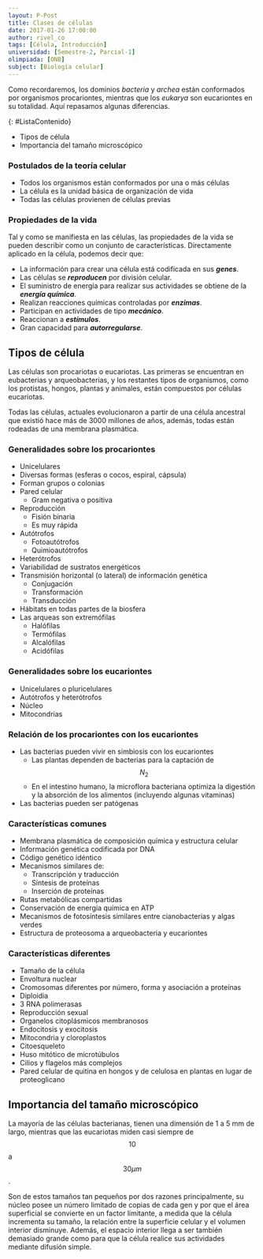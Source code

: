 ```yaml
---
layout: P-Post
title: Clases de células
date: 2017-01-26 17:00:00
author: rivel_co
tags: [Célula, Introducción]
universidad: [Semestre-2, Parcial-1]
olimpiada: [ONB]
subject: [Biología celular]
---
```


Como recordaremos, los dominios *bacteria* y *archea* están conformados por organismos procariontes, mientras que los *eukarya* son eucariontes en su totalidad. Aquí repasamos algunas diferencias.

{: #ListaContenido}
- Tipos de célula
- Importancia del tamaño microscópico

### Postulados de la teoría celular

- Todos los organismos están conformados por una o más células
- La célula es la unidad básica de organización de vida
- Todas las células provienen de células previas

### Propiedades de la vida

Tal y como se manifiesta en las células, las propiedades de la vida se pueden describir como un conjunto de características. Directamente aplicado en la célula, podemos decir que:

- La información para crear una célula está codificada en sus ***genes***.
- Las células se ***reproducen*** por división celular.
- El suministro de energía para realizar sus actividades se obtiene de la ***energía química***.
- Realizan reacciones químicas controladas por ***enzimas***.
- Participan en actividades de tipo ***mecánico***.
- Reaccionan a ***estímulos***.
- Gran capacidad para ***autorregularse***.

## Tipos de célula

Las células son procariotas o eucariotas. Las primeras se encuentran en eubacterias y arqueobacterias, y los restantes tipos de organismos, como los protistas, hongos, plantas y animales, están compuestos por células eucariotas.

Todas las células, actuales evolucionaron a partir de una célula ancestral que existió hace más de 3000 millones de años, además, todas están rodeadas de una membrana plasmática.

### Generalidades sobre los procariontes

- Unicelulares
- Diversas formas (esferas o cocos, espiral, cápsula)
- Forman grupos o colonias
- Pared celular
    + Gram negativa o positiva
- Reproducción
    + Fisión binaria
    + Es muy rápida
- Autótrofos
    + Fotoautótrofos
    + Quimioautótrofos
- Heterótrofos
- Variabilidad de sustratos energéticos
- Transmisión horizontal (o lateral) de información genética
    + Conjugación
    + Transformación
    + Transducción
- Hábitats en todas partes de la biosfera
- Las arqueas son extremófilas
    + Halófilas
    + Termófilas
    + Alcalófilas
    + Acidófilas

### Generalidades sobre los eucariontes

- Unicelulares o pluricelulares
- Autótrofos y heterótrofos
- Núcleo
- Mitocondrias

### Relación de los procariontes con los eucariontes

- Las bacterias pueden vivir en simbiosis con los eucariontes
    + Las plantas dependen de bacterias para la captación de $$ N_2 $$
    + En el intestino humano, la microflora bacteriana optimiza la digestión y la absorción de los alimentos (incluyendo algunas vitaminas)
- Las bacterias pueden ser patógenas

### Características comunes

- Membrana plasmática de composición química y estructura celular
- Información genética codificada por DNA
- Código genético idéntico
- Mecanismos similares de:
    + Transcripción y traducción
    + Síntesis de proteínas
    + Inserción de proteínas
- Rutas metabólicas compartidas
- Conservación de energía química en ATP
- Mecanismos de fotosíntesis similares entre cianobacterias y algas verdes
- Estructura de proteosoma a arqueobacteria y eucariontes

### Características diferentes

- Tamaño de la célula
- Envoltura nuclear
- Cromosomas diferentes por número, forma y  asociación a proteínas
- Diploidia
- 3 RNA polimerasas
- Reproducción sexual
- Organelos citoplásmicos membranosos
- Endocitosis y exocitosis
- Mitocondria y cloroplastos
- Citoesqueleto
- Huso mitótico de microtúbulos
- Cilios y flagelos más complejos
- Pared celular de quitina en hongos y de celulosa en plantas en lugar de proteoglicano

## Importancia del tamaño microscópico

La mayoría de las células bacterianas, tienen una dimensión de 1 a 5 mm de largo, mientras que las eucariotas miden casi siempre de $$ 10 $$ a $$ 30\mu m $$.

Son de estos tamaños tan pequeños por dos razones principalmente, su núcleo posee un número limitado de copias de cada gen y por que el área superficial se convierte en un factor limitante, a medida que la célula incrementa su tamaño, la relación entre la superficie celular y el volumen interior disminuye. Además, el espacio interior llega a ser también demasiado grande como para que la célula realice sus actividades mediante difusión simple.